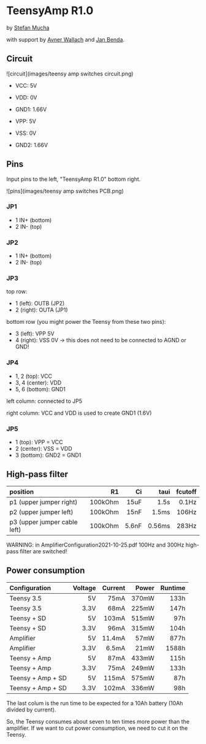 # TeensyAmp R1.0

by [Stefan Mucha](https://github.com/muchaste)

with support by [Avner Wallach](https://github.com/avner-wallach) and
[Jan Benda](https://github.com/janscience).


## Circuit

![circuit](images/teensy amp switches circuit.png)

- VCC: 5V
- VDD: 0V
- GND1: 1.66V

- VPP: 5V
- VSS: 0V
- GND2: 1.66V

## Pins

Input pins to the left, "TeensyAmp R1.0" bottom right.

![pins](images/teensy amp switches PCB.png)

### JP1

- 1 IN+ (bottom)
- 2 IN- (top)

### JP2

- 1 IN+ (bottom)
- 2 IN- (top)

### JP3

top row:
- 1 (left):  OUTB (JP2)
- 2 (right): OUTA (JP1)

bottom row (you might power the Teensy from these two pins):
- 3 (left):  VPP  5V
- 4 (right): VSS  0V -> this does not need to be connected to AGND or GND!

### JP4

- 1, 2 (top):    VCC
- 3, 4 (center): VDD
- 5, 6 (bottom): GND1

left column: connected to JP5

right column: VCC and VDD is used to create GND1 (1.6V)

### JP5

- 1 (top):     VPP = VCC
- 2 (center):  VSS = VDD
- 3 (bottom):  GND2 = GND1


## High-pass filter

| position                     | R1      | Ci    | taui   | fcutoff |
| :--------------------------- | ------: | ----: | -----: | ------: |
| p1 (upper jumper right)      | 100kOhm | 15uF  | 1.5s   | 0.1Hz   |
| p2 (upper jumper left)       | 100kOhm | 15nF  | 1.5ms  | 106Hz   |
| p3 (upper jumper cable left) | 100kOhm | 5.6nF | 0.56ms | 283Hz   |

WARNING: in AmplifierConfiguration2021-10-25.pdf 100Hz and 300Hz
high-pass filter are switched!


## Power consumption

| Configuration     | Voltage | Current | Power | Runtime |
| :---------------- | ------: | ------: | ----: | ------: |
| Teensy 3.5        | 5V      | 75mA    | 370mW | 133h    |
| Teensy 3.5        | 3.3V    | 68mA    | 225mW | 147h    |
| Teensy + SD       | 5V      | 103mA   | 515mW | 97h     |
| Teensy + SD       | 3.3V    | 96mA    | 315mW | 104h    |
| Amplifier         | 5V      | 11.4mA  | 57mW  | 877h    |
| Amplifier         | 3.3V    | 6.5mA   | 21mW  | 1588h   |
| Teensy + Amp      | 5V      | 87mA    | 433mW | 115h    |
| Teensy + Amp      | 3.3V    | 75mA    | 249mW | 133h    |
| Teensy + Amp + SD | 5V      | 115mA   | 575mW | 87h     |
| Teensy + Amp + SD | 3.3V    | 102mA   | 336mW | 98h     |

The last colum is the run time to be expected for a 10Ah battery (10Ah
divided by current).

So, the Teensy consumes about seven to ten times more power than the amplifier.
If we want to cut power consumption, we need to cut it on the Teensy.
